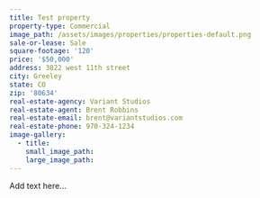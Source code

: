 ```yaml
---
title: Test property
property-type: Commercial
image_path: /assets/images/properties/properties-default.png
sale-or-lease: Sale
square-footage: '120'
price: '$50,000'
address: 3822 west 11th street
city: Greeley
state: CO
zip: '80634'
real-estate-agency: Variant Studios
real-estate-agent: Brent Robbins
real-estate-email: brent@variantstudios.com
real-estate-phone: 970-324-1234
image-gallery:
  - title:
    small_image_path:
    large_image_path:
---
```



Add text here...